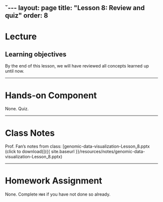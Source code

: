 ˘---
layout: page
title:  "Lesson 8: Review and quiz"
order: 8
---

# Lecture

## Learning objectives

By the end of this lesson, we will have reviewed all concepts learned up until now. 

---

# Hands-on Component

None. Quiz.

---

# Class Notes

Prof. Fan’s notes from class: [genomic-data-visualization-Lesson_8.pptx (click to download)]({{ site.baseurl }}/resources/notes/genomic-data-visualization-Lesson_8.pptx)

---

# Homework Assignment

None. Complete `HW4` if you have not done so already.

